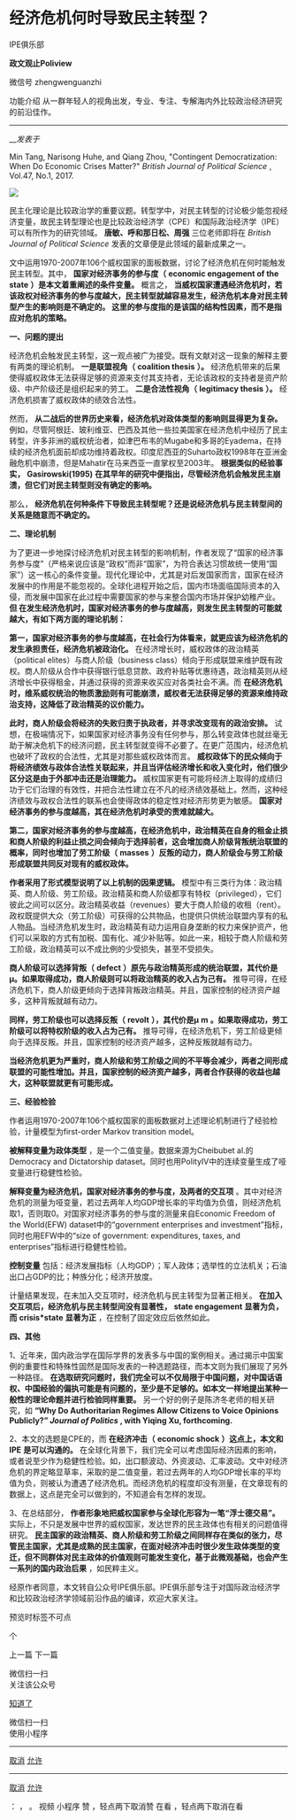

#  经济危机何时导致民主转型？

IPE俱乐部  

**政文观止Poliview** 

微信号 zhengwenguanzhi

功能介绍 从一群年轻人的视角出发，专业、专注、专解海内外比较政治经济研究的前沿佳作。

____

___发表于_


Min Tang, Narisong Huhe, and Qiang Zhou, "Contingent Democratization: When Do
Economic Crises Matter?" _British Journal of Political Science_ , Vol.47,
No.1, 2017.

![](/images/677/2.jpeg)

  

民主化理论是比较政治学的重要议题。转型学中，对民主转型的讨论极少能忽视经济变量，故民主转型理论也是比较政治经济学（CPE）和国际政治经济学（IPE）可以有所作为的研究领域。
**唐敏、呼和那日松、周强** 三位老师即将在 _British Journal of Political Science_
发表的文章便是此领域的最新成果之一。

文中运用1970-2007年106个威权国家的面板数据，讨论了经济危机在何时能触发民主转型。其中， **国家对经济事务的参与度（** **economic
engagement of the state** **）是本文着重阐述的条件变量。** 概言之，
**当威权国家遭遇经济危机时，若该政权对经济事务的参与度越大，民主转型就越容易发生，经济危机本身对民主转型产生的影响则是不确定的。
这里的参与度指的是该国的结构性因素，而不是指应对危机的策略。**

**一、问题的提出**

经济危机会触发民主转型，这一观点被广为接受。既有文献对这一现象的解释主要有两类的理论机制。 **一是联盟视角（** **coalition thesis**
**）。** 经济危机带来的后果使得威权政体无法获得足够的资源来支付其支持者，无论该政权的支持者是资产阶级、中产阶级还是组织起来的劳工。
**二是合法性视角（** **legitimacy thesis** **）。** 经济危机损害了威权政体的绩效合法性。

然而， **从二战后的世界历史来看，经济危机对政体类型的影响则显得更为复杂。**
例如，尽管阿根廷、玻利维亚、巴西及其他一些拉美国家在经济危机中经历了民主转型，许多非洲的威权统治者，如津巴布韦的Mugabe和多哥的Eyadema，在持续的经济危机面前却成功维持着政权。印度尼西亚的Suharto政权1998年在亚洲金融危机中崩溃，但是Mahatir在马来西亚一直掌权至2003年。
**根据类似的经验事实，** **Gasirowski(1995)**
**在其早年的研究中便指出，尽管经济危机会触发民主崩溃，但它们对民主转型则没有确定的影响。**

那么， **经济危机在何种条件下导致民主转型呢？还是说经济危机与民主转型间的关系是随意而不确定的。**

**二、理论机制**

为了更进一步地探讨经济危机对民主转型的影响机制，作者发现了“国家的经济事务参与度”（严格来说应该是“政权”而非“国家”，为符合表达习惯故统一使用“国家”）这一核心的条件变量。现代化理论中，尤其是对后发国家而言，国家在经济发展中的作用是不能忽视的。全球化进程开始之后，国内市场面临国际资本的入侵，而发展中国家在此过程中需要国家的参与来整合国内市场并保护幼稚产业。
**但 在发生经济危机时，国家对经济事务的参与度越高，则发生民主转型的可能就越大，有如下两方面的理论机制：**

**第一，国家对经济事务的参与度越高，在社会行为体看来，就更应该为经济危机的发生承担责任，经济危机被政治化。**
在经济增长时，威权政体的政治精英（political elites）与商人阶级（business
class）倾向于形成联盟来维护既有政权。商人阶级从合作中获得银行低息贷款、政府补贴等优惠待遇，政治精英则从经济增长中获得租金，并通过获得的资源来收买应对各类社会不满。而
**在经济危机时，维系威权统治的物质激励则有可能崩溃，威权者无法获得足够的资源来维持政治支持，这降低了政治精英的议价能力。**

**此时，商人阶级会将经济的失败归责于执政者，并寻求改变现有的政治安排。**
试想，在极端情况下，如果国家对经济事务没有任何参与，那么转变政体也就丝毫无助于解决危机下的经济问题，民主转型就变得不必要了。在更广范围内，经济危机也破坏了政权的合法性，尤其是对那些威权政体而言。
**威权政体下的民众倾向于将经济绩效与政体合法性关联起来，并且当评估经济增长和收入变化时，他们很少区分这是由于外部冲击还是治理能力。**
威权国家更有可能将经济上取得的成绩归功于它们治理的有效性，并把合法性建立在不凡的经济绩效基础上。然而，这种经济绩效与政权合法性的联系也会使得政体的稳定性对经济形势更为敏感。
**国家对经济事务的参与度越高，其在经济危机时承受的责难就越大。**

**第二，国家对经济事务的参与度越高，在经济危机中，政治精英在自身的租金止损和商人阶级的利益止损之间会倾向于选择前者，这会增加商人阶级背叛统治联盟的概率，同时也增加了劳工阶级（**
**masses** **）反叛的动力，商人阶级会与劳工阶级形成联盟共同反对现有的威权政体。**

**作者采用了形式模型说明了以上机制的因果逻辑。**
模型中有三类行为体：政治精英、商人阶级、劳工阶级。政治精英和商人阶级都享有特权（privileged），它们彼此之间可以区分。政治精英收益（revenues）要大于商人阶级的收租（rent）。政权既提供大众（劳工阶级）可获得的公共物品，也提供只供统治联盟内享有的私人物品。当经济危机发生时，政治精英有动力运用自身垄断的权力来保护资产，他们可以采取的方式有加税、国有化、减少补贴等。如此一来，相较于商人阶级和劳工阶级，政治精英可以不成比例的少受损失，甚至不受损失。

**商人阶级可以选择背叛（** **defect**
**）原先与政治精英形成的统治联盟，其代价是μ。如果取得成功，商人阶级则可以将政治精英的收入占为己有。**
推导可得，在经济危机下，商人阶级更倾向于选择背叛政治精英。并且，国家控制的经济资产越多，这种背叛就越有动力。

**同样，劳工阶级也可以选择反叛（** **revolt** **），其代价是μ** **m**
**。如果取得成功，劳工阶级可以将特权阶级的收入占为己有。**
推导可得，在经济危机下，劳工阶级更倾向于选择反叛。并且，国家控制的经济资产越多，这种反叛就越有动力。

**当经济危机更为严重时，商人阶级和劳工阶级之间的不平等会减少，两者之间形成联盟的可能性增加。并且，国家控制的经济资产越多，两者合作获得的收益也越大，这种联盟就更有可能形成。**

**三、经验检验**

作者运用1970-2007年106个威权国家的面板数据对上述理论机制进行了经验检验，计量模型为first-order Markov transition
model。

**被解释变量为政体类型** ，是一个二值变量。数据来源为Cheibubet al.的Democracy and Dictatorship
dataset。同时也用PolityIV中的连续变量生成了哑变量进行稳健性检验。

**解释变量为经济危机，国家对经济事务的参与度，及两者的交互项**
。其中对经济危机的测量为哑变量，若过去两年人均GDP增长率的平均值为负值，则经济危机取1，否则取0。对国家对经济事务的参与度的测量来自Economic
Freedom of the World(EFW) dataset中的“government enterprises and
investment”指标，同时也用EFW中的“size of government: expenditures, taxes, and
enterprises”指标进行稳健性检验。

**控制变量** 包括：经济发展指标（人均GDP）；军人政体；选举性的立法机关；石油出口占GDP的比；种族分化；经济开放度。

计量结果发现，在未加入交互项时，经济危机与民主转型为显著正相关。 **在加入交互项后，经济危机与民主转型间没有显著性，** **state
engagement** **显著为负，而** **crisis*state** **显著为正** ，在控制了固定效应后依然如此。

**四、其他**

1、近年来，国内政治学在国际学界的发表多与中国的案例相关。通过揭示中国案例的重要性和特殊性固然是国际发表的一种选题路径，而本文则为我们展现了另外一种路径。
**在选取研究问题时，我们完全可以不仅局限于中国问题，对中国话语权、中国经验的偏执可能是有问题的，至少是不足够的。如本文一样地提出某种一般性的理论命题并进行检验同样重要。**
另一个好的例子是陈济冬老师的相关研究，如 **“Why Do Authoritarian Regimes Allow Citizens to Voice
Opinions Publicly?” _Journal of Politics_ , with Yiqing Xu, forthcoming.**

2、本文的选题是CPE的，而 **在经济冲击（** **economic shock** **）这点上，本文和** **IPE** **是可以沟通的。**
在全球化背景下，我们完全可以考虑国际经济因素的影响，或者说至少作为稳健性检验。如，出口额波动、外资波动、汇率波动。文中对经济危机的界定略显草率，采取的是二值变量，若过去两年的人均GDP增长率的平均值为负，则被认为遭遇了经济危机。而经济危机的程度却没有测量，在文章现有的数据上，这点是完全可以做到的，不知道会有怎样的发现。

3、在总结部分， **作者形象地把威权国家参与全球化形容为一笔“浮士德交易”。**
实际上，不只是发展中世界的威权国家，发达世界的民主政体也有相关的问题值得研究。
**民主国家的政治精英、商人阶级和劳工阶级之间同样存在类似的张力，尽管民主国家，尤其是成熟的民主国家，在面对经济冲击时很少发生政体类型的变迁，但不同群体对民主政体的价值观则可能发生变化，基于此微观基础，也会产生一系列的国内政治后果**
，如民粹主义。

  

经原作者同意，本文转自公众号IPE俱乐部。IPE俱乐部专注于对国际政治经济学和比较政治经济学领域前沿作品的编译，欢迎大家关注。  

预览时标签不可点



个

上一篇 下一篇



微信扫一扫  
关注该公众号

[知道了](javascript:;)

 微信扫一扫  
使用小程序

****

[取消](javascript:void\(0\);) [允许](javascript:void\(0\);)

****

[取消](javascript:void\(0\);) [允许](javascript:void\(0\);)

： ， 。 视频 小程序 赞 ，轻点两下取消赞 在看 ，轻点两下取消在看

